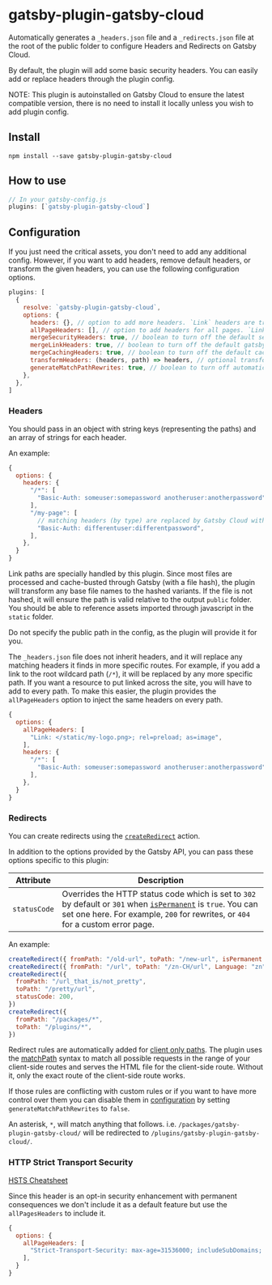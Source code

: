 # gatsby-plugin-gatsby-cloud

Automatically generates a `_headers.json` file and a `_redirects.json` file at the root of the public folder to configure
Headers and Redirects on Gatsby Cloud.

By default, the plugin will add some basic security headers. You can easily add or replace headers through the plugin config.

NOTE: This plugin is autoinstalled on Gatsby Cloud to ensure the latest compatible version, there is no need to install it locally unless you wish to add plugin config.

## Install

`npm install --save gatsby-plugin-gatsby-cloud`

## How to use

```javascript
// In your gatsby-config.js
plugins: [`gatsby-plugin-gatsby-cloud`]
```

## Configuration

If you just need the critical assets, you don't need to add any additional
config. However, if you want to add headers, remove default headers, or
transform the given headers, you can use the following configuration options.

```javascript
plugins: [
  {
    resolve: `gatsby-plugin-gatsby-cloud`,
    options: {
      headers: {}, // option to add more headers. `Link` headers are transformed by the below criteria
      allPageHeaders: [], // option to add headers for all pages. `Link` headers are transformed by the below criteria
      mergeSecurityHeaders: true, // boolean to turn off the default security headers
      mergeLinkHeaders: true, // boolean to turn off the default gatsby js headers
      mergeCachingHeaders: true, // boolean to turn off the default caching headers
      transformHeaders: (headers, path) => headers, // optional transform for manipulating headers under each path (e.g.sorting), etc.
      generateMatchPathRewrites: true, // boolean to turn off automatic creation of redirect rules for client only paths
    },
  },
]
```

### Headers

You should pass in an object with string keys (representing the paths) and an
array of strings for each header.

An example:

```javascript
{
  options: {
    headers: {
      "/*": [
        "Basic-Auth: someuser:somepassword anotheruser:anotherpassword",
      ],
      "/my-page": [
        // matching headers (by type) are replaced by Gatsby Cloud with more specific routes
        "Basic-Auth: differentuser:differentpassword",
      ],
    },
  }
}
```

Link paths are specially handled by this plugin. Since most files are processed
and cache-busted through Gatsby (with a file hash), the plugin will transform
any base file names to the hashed variants. If the file is not hashed, it will
ensure the path is valid relative to the output `public` folder. You should be
able to reference assets imported through javascript in the `static` folder.

Do not specify the public path in the config, as the plugin will provide it for
you.

The `_headers.json` file does not inherit headers, and it will replace any
matching headers it finds in more specific routes. For example, if you add a
link to the root wildcard path (`/*`), it will be replaced by any more
specific path. If you want a resource to put linked across the site, you will
have to add to every path. To make this easier, the plugin provides the
`allPageHeaders` option to inject the same headers on every path.

```javascript
{
  options: {
    allPageHeaders: [
      "Link: </static/my-logo.png>; rel=preload; as=image",
    ],
    headers: {
      "/*": [
        "Basic-Auth: someuser:somepassword anotheruser:anotherpassword",
      ],
    },
  }
}
```

### Redirects

You can create redirects using the [`createRedirect`](https://www.gatsbyjs.com/docs/actions/#createRedirect) action.

In addition to the options provided by the Gatsby API, you can pass these options specific to this plugin:

| Attribute    | Description                                                                                                                                                                                                                                              |
| ------------ | -------------------------------------------------------------------------------------------------------------------------------------------------------------------------------------------------------------------------------------------------------- |
| `statusCode` | Overrides the HTTP status code which is set to `302` by default or `301` when [`isPermanent`](https://www.gatsbyjs.com/docs/actions/#createRedirect) is `true`. You can set one here. For example, `200` for rewrites, or `404` for a custom error page. |

An example:

```javascript
createRedirect({ fromPath: "/old-url", toPath: "/new-url", isPermanent: true })
createRedirect({ fromPath: "/url", toPath: "/zn-CH/url", Language: "zn" })
createRedirect({
  fromPath: "/url_that_is/not_pretty",
  toPath: "/pretty/url",
  statusCode: 200,
})
createRedirect({
  fromPath: "/packages/*",
  toPath: "/plugins/*",
})
```

Redirect rules are automatically added for [client only paths](https://www.gatsbyjs.com/docs/client-only-routes-and-user-authentication). The plugin uses the [matchPath](https://www.gatsbyjs.com/docs/gatsby-internals-terminology/#matchpath) syntax to match all possible requests in the range of your client-side routes and serves the HTML file for the client-side route. Without it, only the exact route of the client-side route works.

If those rules are conflicting with custom rules or if you want to have more control over them you can disable them in [configuration](#configuration) by setting `generateMatchPathRewrites` to `false`.

An asterisk, `*`, will match anything that follows. i.e. `/packages/gatsby-plugin-gatsby-cloud/` will be redirected to `/plugins/gatsby-plugin-gatsby-cloud/`.

### HTTP Strict Transport Security

[HSTS Cheatsheet](https://cheatsheetseries.owasp.org/cheatsheets/HTTP_Strict_Transport_Security_Cheat_Sheet.html)

Since this header is an opt-in security enhancement with permanent consequences we don't include it as a default feature but use the `allPagesHeaders` to include it.

```javascript
{
  options: {
    allPageHeaders: [
      "Strict-Transport-Security: max-age=31536000; includeSubDomains; preload",
    ],
  }
}
```
